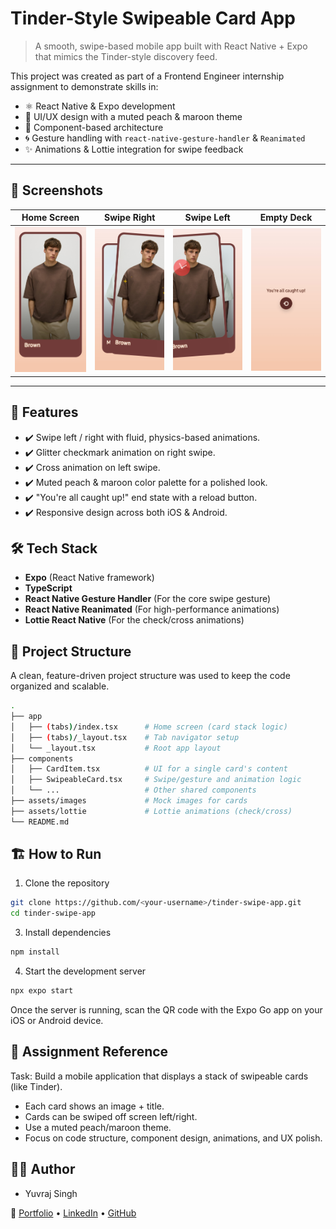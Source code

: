 # Tinder-Style Swipeable Card App

> A smooth, swipe-based mobile app built with React Native + Expo that mimics the Tinder-style discovery feed.

This project was created as part of a Frontend Engineer internship assignment to demonstrate skills in:

-   ⚛️ React Native & Expo development
-   🎨 UI/UX design with a muted peach & maroon theme
-   🤝 Component-based architecture
-   🌀 Gesture handling with `react-native-gesture-handler` & `Reanimated`
-   ✨ Animations & Lottie integration for swipe feedback

---


## 📸 Screenshots

| Home Screen | Swipe Right | Swipe Left | Empty Deck |
| :---------: | :---------: | :--------: | :--------: |
| <img src="./screenshots/card.png" alt="Home screen" width="200"/> | <img src="./screenshots/swipe-right.png" alt="Swipe right with glitter effect" width="200"/> | <img src="./screenshots/swipe-left.png" alt="Swipe left with cross animation" width="200"/> | <img src="./screenshots/reload.png" alt="You're all caught up reload state" width="200"/> |

---

## 🚀 Features

-   ✔️ Swipe left / right with fluid, physics-based animations.
-   ✔️ Glitter checkmark animation on right swipe.
-   ✔️ Cross animation on left swipe.
-   ✔️ Muted peach & maroon color palette for a polished look.
-   ✔️ "You're all caught up!" end state with a reload button.
-   ✔️ Responsive design across both iOS & Android.

## 🛠️ Tech Stack

-   **Expo** (React Native framework)
-   **TypeScript**
-   **React Native Gesture Handler** (For the core swipe gesture)
-   **React Native Reanimated** (For high-performance animations)
-   **Lottie React Native** (For the check/cross animations)

## 📂 Project Structure

A clean, feature-driven project structure was used to keep the code organized and scalable.

```bash
.
├── app
│   ├── (tabs)/index.tsx      # Home screen (card stack logic)
│   ├── (tabs)/_layout.tsx    # Tab navigator setup
│   └── _layout.tsx           # Root app layout
├── components
│   ├── CardItem.tsx          # UI for a single card's content
│   ├── SwipeableCard.tsx     # Swipe/gesture and animation logic
│   └── ...                   # Other shared components
├── assets/images             # Mock images for cards
├── assets/lottie             # Lottie animations (check/cross)
└── README.md
```
## 🏗️ How to Run
1. Clone the repository

```Bash
git clone https://github.com/<your-username>/tinder-swipe-app.git
cd tinder-swipe-app
```
3. Install dependencies
```Bash
npm install
```

4. Start the development server

```Bash
npx expo start
```
Once the server is running, scan the QR code with the Expo Go app on your iOS or Android device.

## 🎯 Assignment Reference
Task: Build a mobile application that displays a stack of swipeable cards (like Tinder).

- Each card shows an image + title.
- Cards can be swiped off screen left/right.
- Use a muted peach/maroon theme.
- Focus on code structure, component design, animations, and UX polish.
## 👨‍💻 Author
- Yuvraj Singh


📌 [Portfolio](https://yuvraj.bio) • [LinkedIn](https://www.linkedin.com/in/yuvraj-singh-77601827a/) • [GitHub](https://github.com/yuvraj0412s)




